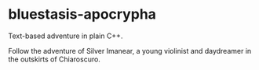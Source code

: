 # bluestasis-apocrypha
Text-based adventure in plain C++.

Follow the adventure of Silver Imanear, a young violinist and daydreamer in the outskirts of Chiaroscuro.
